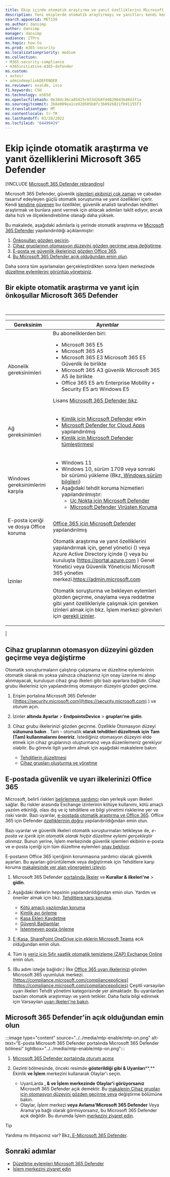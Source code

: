 ```yaml
---
title: Ekip içinde otomatik araştırma ve yanıt özelliklerini Microsoft 365 Defender
description: Yeni ekiplerde otomatik araştırmayı ve yanıtları kendi kendine Microsoft 365 Defender
search.appverid: MET150
ms.author: dansimp
author: dansimp
manager: dansimp
audience: ITPro
ms.topic: how-to
ms.prod: m365-security
ms.localizationpriority: medium
ms.collection:
- M365-security-compliance
- m365initiative-m365-defender
ms.custom:
- autoir
- admindeeplinkDEFENDER
ms.reviewer: evaldm, isco
f1.keywords: CSH
ms.technology: m365d
ms.openlocfilehash: 0e38dc36ca85425c033d2b8fd4828043b4043f1a
ms.sourcegitcommit: 3b8e009ea1ce928505b8fc3b8926021fb91155f3
ms.translationtype: MT
ms.contentlocale: tr-TR
ms.lasthandoff: 03/28/2022
ms.locfileid: "64499429"
---
```

# <a name="configure-automated-investigation-and-response-capabilities-in-microsoft-365-defender"></a>Ekip içinde otomatik araştırma ve yanıt özelliklerini Microsoft 365 Defender

[!INCLUDE [Microsoft 365 Defender rebranding](../includes/microsoft-defender.md)]

Microsoft 365 Defender, güvenlik [işlemleri ekibinizi çok zaman](m365d-autoir.md) ve çabadan tasarruf edeyleyen güçlü otomatik soruşturma ve yanıt özellikleri içerir. Kendi [kendine güvenen](m365d-autoir.md#how-automated-investigation-and-self-healing-works) bu özellikler, güvenlik analisti tarafından tehditleri araştırmak ve bunlara yanıt vermek için atılacak adımları taklit ediyor, ancak daha hızlı ve ölçeklendirebilme olanağı daha yüksek.

Bu makalede, aşağıdaki adımlarla iş yerinde otomatik araştırma ve <a href="https://go.microsoft.com/fwlink/p/?linkid=2077139" target="_blank">Microsoft 365 Defender</a> yapılandırıldığı açıklanmıştır:

1. [Önkoşulları gözden geçirin](#prerequisites-for-automated-investigation-and-response-in-microsoft-365-defender).
2. [Cihaz gruplarının otomasyon düzeyini gözden geçirme veya değiştirme](#review-or-change-the-automation-level-for-device-groups).
3. [E-posta ve güvenlik ilkelerinizi gözden Office 365](#review-your-security-and-alert-policies-in-office-365).
4. [Bu Microsoft 365 Defender açık olduğundan emin olun](#make-sure-microsoft-365-defender-is-turned-on).

Daha sonra tüm ayarlamaları gerçekleştirdikten sonra İşlem merkezinde [düzeltme eylemlerini görüntüp yönetsiniz](m365d-autoir-actions.md).

## <a name="prerequisites-for-automated-investigation-and-response-in-microsoft-365-defender"></a>Bir ekipte otomatik araştırma ve yanıt için önkoşullar Microsoft 365 Defender

<br>

****

|Gereksinim|Ayrıntılar|
|---|---|
|Abonelik gereksinimleri|Bu aboneliklerden biri: <ul><li>Microsoft 365 E5</li><li>Microsoft 365 A5</li><li>Microsoft 365 E3 Microsoft 365 E5 Güvenlik ile birlikte</li><li>Microsoft 365 A3 güvenlik Microsoft 365 A5 ile birlikte</li><li>Office 365 E5 artı Enterprise Mobility + Security E5 artı Windows E5</li></ul> <p> Lisans [Microsoft 365 Defender bkz](./prerequisites.md#licensing-requirements).|
|Ağ gereksinimleri|<ul><li>[Kimlik için Microsoft Defender](/azure-advanced-threat-protection/what-is-atp) etkin</li><li>[Microsoft Defender for Cloud Apps](/cloud-app-security/what-is-cloud-app-security) yapılandırılmış</li><li>[Kimlik için Microsoft Defender tümleştirmesi](/cloud-app-security/mdi-integration)</li></ul>|
|Windows gereksinimlerini karşıla|<ul><li>Windows 11</li><li>Windows 10, sürüm 1709 veya sonraki bir sürümü yükleme (Bkz[. Windows sürüm bilgileri](/windows/release-information/))</li><li>Aşağıdaki tehdit koruma hizmetleri yapılandırılmıştır:<ul><li>[Uç Nokta için Microsoft Defender](../defender-endpoint/configure-endpoints.md)</li><li>[Microsoft Defender Virüsten Koruma](/windows/security/threat-protection/windows-defender-antivirus/configure-windows-defender-antivirus-features)</li></ul></li></ul>|
|E-posta içeriği ve dosya Office koruma|[Office 365 için Microsoft Defender](/microsoft-365/security/office-365-security/defender-for-office-365#configure-atp-policies) yapılandırılmış|
|İzinler|Otomatik araştırma ve yanıt özelliklerini yapılandırmak için, genel yönetici () veya Azure Active Directory içinde () veya bu kuruluşta (<https://portal.azure.com> ) Genel Yönetici veya Güvenlik Yöneticisi Microsoft 365 yönetim merkezi.<https://admin.microsoft.com> <p> Otomatik soruşturma ve bekleyen eylemleri gözden geçirme, onaylama veya reddetme gibi yanıt özellikleriyle çalışmak için gereken izinleri almak için bkz. İşlem merkezi görevleri için [gerekli izinler](m365d-action-center.md#required-permissions-for-action-center-tasks).|
|

## <a name="review-or-change-the-automation-level-for-device-groups"></a>Cihaz gruplarının otomasyon düzeyini gözden geçirme veya değiştirme

Otomatik soruşturmaların çalıştırıp çalışmama ve düzeltme eylemlerinin otomatik olarak mı yoksa yalnızca cihazlarınız için onay üzerine mi alınıp alınmayacak, kuruluşun cihaz grup ilkeleri gibi bazı ayarlara bağlıdır. Cihaz grubu ilkeleriniz için yapılandırılmış otomasyon düzeyini gözden geçirme.

1. Erişim portalına Microsoft 365 Defender ([https://security.microsoft.com](https://security.microsoft.com) ) ve oturum açın.

2. İzinler **altında Ayarlar** >  **EndpointsDevice** >  **grupları'ne** **gidin**.

3. Cihaz grubu ilkelerinizi gözden geçirme. Özellikle Otomasyon düzeyi **sütununa bakın** . Tam - otomatik **olarak tehditleri düzeltmek için Tam (Tam) kullanmalarını öneririz**.  Istediğiniz otomasyon düzeyini elde etmek için cihaz gruplarınızı oluşturmanız veya düzenlemeniz gerekiyor olabilir. Bu görevle ilgili yardım almak için aşağıdaki makalelere bakın:
   - [Tehditlerin düzeltmesi](/windows/security/threat-protection/microsoft-defender-atp/automated-investigations#how-threats-are-remediated)
   - [Cihaz grupları oluşturma ve yönetme](/windows/security/threat-protection/microsoft-defender-atp/machine-groups)

## <a name="review-your-security-and-alert-policies-in-office-365"></a>E-postada güvenlik ve uyarı ilkelerinizi Office 365

Microsoft, belirli riskleri [belirlemeye yardımcı](../../compliance/alert-policies.md) olan yerleşik uyarı ilkeleri sağlar. Bu riskler arasında Exchange izinlerinin kötüye kullanımı, kötü amaçlı yazılım etkinliği, olası dış ve iç tehditlere ve bilgi yönetimi risklerine yer ve riski vardır. Bazı uyarılar, [e-postada otomatik araştırma ve Office 365](../office-365-security/office-365-air.md). Office 365 için Defender [özelliklerinin doğru](../office-365-security/defender-for-office-365.md) yapılandırıldığından emin olun.

Bazı uyarılar ve güvenlik ilkeleri otomatik soruşturmaları tetikleyse de, *e-posta ve içerik için otomatik olarak hiçbir düzeltme eylemi gerçekleştir alınmaz*. Bunun yerine, İşlem merkezinde güvenlik işlemleri ekibinin e-posta ve e-posta içeriği için tüm düzeltme eylemleri [onay bekliyor](m365d-action-center.md).

E-postanın Office 365 içeriğinin korunmasına yardımcı olacak güvenlik ayarları. Bu ayarları görüntülemek veya değiştirmek için Tehditlere karşı koruma [makalesinde yer alan yönergeleri izleyin](../office-365-security/protect-against-threats.md).

1. Microsoft 365 Defender <a href="https://go.microsoft.com/fwlink/p/?linkid=2077139" target="_blank">portalında İlkeler</a> ve **Kurallar & ilkeleri'ne** \> **gidin**.

2. Aşağıdaki ilkelerin hepsinin yapılandırıldığından emin olun. Yardım ve öneriler almak için bkz. [Tehditlere karşı koruma](/microsoft-365/security/office-365-security/protect-against-threats).
   - [Kötü amaçlı yazılımdan koruma](../office-365-security/protect-against-threats.md#part-1---anti-malware-protection-in-eop)
   - [Kimlik avı önleme](../office-365-security/protect-against-threats.md#part-2---anti-phishing-protection-in-eop-and-defender-for-office-365)
   - [Kasa Ekleri Kaydetme](../office-365-security/protect-against-threats.md#safe-attachments-policies-in-microsoft-defender-for-office-365)
   - [Güvenli Bağlantılar](../office-365-security/protect-against-threats.md#safe-links-policies-in-microsoft-defender-for-office-365)
   - [İstenmeyen posta önleme](../office-365-security/protect-against-threats.md#part-3---anti-spam-protection-in-eop)

3. [E-Kasa, SharePoint OneDrive için eklerin Microsoft Teams](../office-365-security/mdo-for-spo-odb-and-teams.md) açık olduğundan emin olun.

4. Tüm iş [yeriz için Sıfır saatlik otomatik temizleme (ZAP) Exchange Online](../office-365-security/zero-hour-auto-purge.md) emin olun.

5. (Bu adım isteğe bağlıdır.) İlke [Office 365 uyarı ilkelerinizi](../../compliance/alert-policies.md) gözden Microsoft 365 uyumluluk merkezi.[https://compliance.microsoft.com/compliancepolicies](https://compliance.microsoft.com/compliancepolicies) Çeşitli varsayılan uyarı ilkeleri Tehdit yönetimi kategorisinde yer almaktadır. Bu uyarılardan bazıları otomatik araştırmayı ve yanıtı tetikler. Daha fazla bilgi edinmek için Varsayılan [uyarı ilkeleri'ne bakın](../../compliance/alert-policies.md#default-alert-policies).

## <a name="make-sure-microsoft-365-defender-is-turned-on"></a>Microsoft 365 Defender'in açık olduğundan emin olun

:::image type="content" source="../../media/mtp-enable/mtp-on.png" alt-text="E-posta Microsoft 365 Defender portalında Microsoft 365 Defender bölmesi" lightbox="../../media/mtp-enable/mtp-on.png":::

1. <a href="https://go.microsoft.com/fwlink/p/?linkid=2077139" target="_blank">Microsoft 365 Defender portalında oturum açma</a>

2. Gezinti bölmesinde, önceki resimde **gösterildiği gibi & Uyarıları****,** Ekinlik **ve İşlem** merkezini kullanarak Olaylar'ı seçin.
   - UyarıLarda **, & ve İşlem merkezinde** **Olaylar'i görüyorsanız** Microsoft 365 Defender açık demektir. Bu [makalenin Cihaz grupları için otomasyon düzeyini gözden geçirme veya](#review-or-change-the-automation-level-for-device-groups) değiştirme bölümüne bakın.
   - Olaylar, *İşlem* merkezi **veya Avlama'Microsoft 365 Defender** Veya Arama'ya bağlı olarak görmüyorsanız, bu Microsoft 365 Defender açık değildir.  Bu durumda İşlem [merkezini ziyaret edin](m365d-action-center.md).

> [!TIP]
> Yardıma mı ihtiyacınız var? Bkz[. E-Microsoft 365 Defender](m365d-enable.md).

## <a name="next-steps"></a>Sonraki adımlar

- [Düzeltme eylemleri Microsoft 365 Defender](m365d-remediation-actions.md)
- [İşlem merkezini ziyaret edin](m365d-action-center.md)
